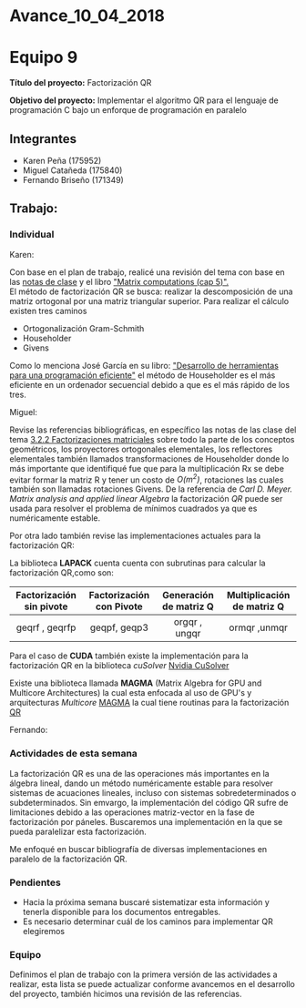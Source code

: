 # Avance_10_04_2018

Equipo 9 
=================================================
**Título del proyecto:** Factorización QR

**Objetivo del proyecto:** Implementar el algoritmo QR para el lenguaje de programación C bajo un enforque de programación en paralelo


Integrantes
---------------------------------------------------
+ Karen Peña (175952)
+ Miguel Catañeda (175840)
+ Fernando Briseño (171349)


## Trabajo:

### Individual

Karen: 

Con base en el plan de trabajo, realicé una revisión del tema con base en las [notas de clase](https://www.dropbox.com/s/s4ch0ww1687pl76/3.2.2.Factorizaciones_matriciales_SVD_Cholesky_QR.pdf?dl=0) y el libro ["Matrix computations (cap 5)".](https://drive.google.com/file/d/0B5IJ1w6MjxegWGg4V1pDbFhaSzQ/view)  
El método de factorización QR se busca: realizar la descomposición de una matriz ortogonal por una matriz triangular superior. Para realizar el cálculo existen tres caminos 
+ Ortogonalización Gram-Schmith 
+ Householder
+ Givens  

Como lo menciona José García en su libro:  ["Desarrollo de herramientas para una programación eficiente"](https://books.google.com.mx/books?id=LjYCOk-bfqMC&pg=PA65&lpg=PA65&dq=househodler+eficiente&source=bl&ots=Ebxhr4_Jt5&sig=uLISVKsC0g1SusaEecurV0T3DhI&hl=es-419&sa=X&ved=0ahUKEwi7kLCco7HaAhUn0oMKHUzIA44Q6AEIKjAA#v=onepage&q&f=false) el método de Householder es el más eficiente en un ordenador secuencial debido a que es el más rápido de los tres.



Miguel: 

Revise las referencias bibliográficas, en específico las notas de las clase del tema 
[3.2.2 Factorizaciones matriciales](https://www.dropbox.com/s/s4ch0ww1687pl76/3.2.2.Factorizaciones_matriciales_SVD_Cholesky_QR.pdf?dl=0)
sobre todo la parte de los conceptos geométricos, los proyectores ortogonales elementales, los reflectores elementales
también llamados transformaciones de Householder donde lo más importante que identifiqué fue que para la multiplicación Rx se debe evitar formar la matriz R y tener un costo de *O(m<sup>2</sup>)*, rotaciones las cuales también son llamadas rotaciones Givens. De la referencia de *Carl D. Meyer. Matrix analysis and applied linear Algebra* la factorización *QR* puede ser usada para resolver el problema de mínimos cuadrados ya que es numéricamente estable. 

Por otra lado también revise las implementaciones actuales para la factorización QR:


La biblioteca **LAPACK** cuenta cuenta con subrutinas para calcular la factorización QR,como son: 


| Factorización sin pivote | Factorización con Pivote | Generación de matriz Q | Multiplicación de matriz Q
|:--------:|:-------:|:--------:|:-------:|
| geqrf , geqrfp | geqpf, geqp3 | orgqr , ungqr | ormqr ,unmqr


Para el caso de **CUDA** también existe la implementación para la factorización QR en la biblioteca  *cuSolver*
[Nvidia CuSolver](http://docs.nvidia.com/cuda/cusolver/)

Existe una biblioteca llamada **MAGMA** (Matrix Algebra for GPU and Multicore Architectures) la cual esta enfocada al uso de GPU's y arquitecturas *Multicore*
[MAGMA](http://icl.cs.utk.edu/magma/) la cual tiene routinas para la factorización [QR](http://icl.cs.utk.edu/projectsfiles/magma/doxygen/group__group__qr__batched.html)



Fernando:

### Actividades de esta semana

La factorización QR es una de las operaciones más importantes en la álgebra lineal, dando un método numéricamente estable para resolver sistemas de acuaciones lineales, incluso con sistemas sobredeterminados o subdeterminados. Sin emvargo, la implementación del código QR sufre de limitaciones debido a las operaciones matriz-vector en la fase de factorización por páneles. Buscaremos una implementación en la que se pueda paralelizar esta factorización. 

Me enfoqué en buscar bibliografía de diversas implementaciones en paralelo de la factorización QR. 

### Pendientes

+ Hacia la próxima semana buscaré sistematizar esta información y tenerla disponible para los documentos entregables.
+ Es necesario determinar cuál de los caminos para implementar QR elegiremos

### Equipo

Definimos el plan de trabajo con la primera versión de las actividades a realizar, esta lista se puede actualizar conforme avancemos en el desarrollo del proyecto, también hicimos una revisión de las referencias. 







